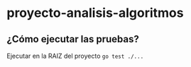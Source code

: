 # proyecto-analisis-algoritmos

## ¿Cómo ejecutar las pruebas?
Ejecutar en la RAIZ del proyecto
`go test ./...`
